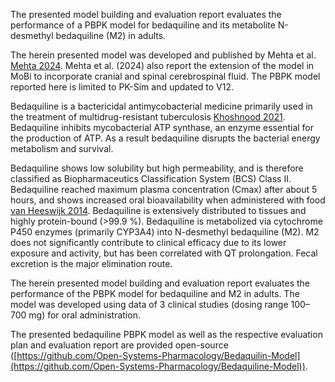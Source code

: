 The presented model building and evaluation report evaluates the performance of a PBPK model for bedaquiline and its metabolite N-desmethyl bedaquiline (M2) in adults. 

The herein presented model was developed and published by Mehta et al. [Mehta 2024](#main-references). Mehta et al. (2024) also report the extension of the model in MoBi to incorporate cranial and spinal cerebrospinal fluid. The PBPK model reported here is limited to PK-Sim and updated to V12.

Bedaquiline is a bactericidal antimycobacterial medicine primarily used in the treatment of multidrug-resistant tuberculosis [Khoshnood 2021](#main-references). Bedaquiline inhibits mycobacterial ATP synthase, an enzyme essential for the production of ATP. As a result bedaquiline disrupts the bacterial energy metabolism and survival.

Bedaquiline shows low solubility but high permeability, and is therefore classified as Biopharmaceutics Classification System (BCS) Class II. Bedaquiline reached maximum plasma concentration (Cmax) after about 5 hours, and shows increased oral bioavailability when administered with food [van Heeswijk 2014](#main-references). Bedaquiline is extensively distributed to tissues and highly protein-bound (>99.9 %). Bedaquiline is metabolized via cytochrome P450 enzymes (primarily CYP3A4) into N-desmethyl bedaquiline (M2). M2 does not significantly contribute to clinical efficacy due to its lower exposure and activity, but has been correlated with QT prolongation. Fecal excretion is the major elimination route.

The herein presented model building and evaluation report evaluates the performance of the PBPK model for bedaquiline and M2 in adults. The model was developed using data of 3 clinical studies (dosing range 100–700 mg) for oral administration. 

The presented bedaquiline PBPK model as well as the respective evaluation plan and evaluation report are provided open-source ([https://github.com/Open-Systems-Pharmacology/Bedaquilin-Model](https://github.com/Open-Systems-Pharmacology/Bedaquiline-Model)).

